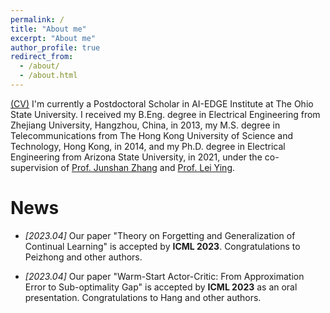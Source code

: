 ```yaml
---
permalink: /
title: "About me"
excerpt: "About me"
author_profile: true
redirect_from: 
  - /about/
  - /about.html
---
```


[(CV)](https://www.dropbox.com/s/3u9n4shksqn3qfd/cv.pdf?dl=0) I'm currently a Postdoctoral Scholar in AI-EDGE Institute at The Ohio State University. I received my B.Eng. degree in Electrical Engineering from Zhejiang University, Hangzhou, China, in 2013, my M.S. degree in Telecommunications from The Hong Kong University of Science and Technology, Hong Kong, in 2014, and my Ph.D. degree in Electrical Engineering from Arizona State University, in 2021, under the co-supervision of [Prof. Junshan Zhang](https://faculty.engineering.ucdavis.edu/jzhang/) and [Prof. Lei Ying](https://leiying.engin.umich.edu/).


News
======

* *[2023.04]* Our paper "Theory on Forgetting and Generalization of Continual Learning" is accepted by **ICML 2023**. Congratulations to Peizhong and other authors. 

* *[2023.04]* Our paper "Warm-Start Actor-Critic: From Approximation Error to Sub-optimality Gap" is accepted by **ICML 2023** as an oral presentation. Congratulations to Hang and other authors. 





